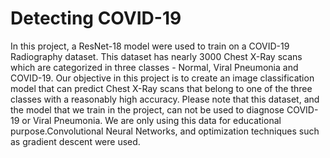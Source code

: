 # Detecting COVID-19 

In this project, a ResNet-18 model were used to train on a COVID-19 Radiography dataset. This dataset has nearly 3000 Chest X-Ray scans which are categorized in three classes - Normal, Viral Pneumonia and COVID-19. Our objective in this project is to create an image classification model that can predict Chest X-Ray scans that belong to one of the three classes with a reasonably high accuracy. Please note that this dataset, and the model that we train in the project, can not be used to diagnose COVID-19 or Viral Pneumonia. We are only using this data for educational purpose.Convolutional Neural Networks, and optimization techniques such as gradient descent were used.
